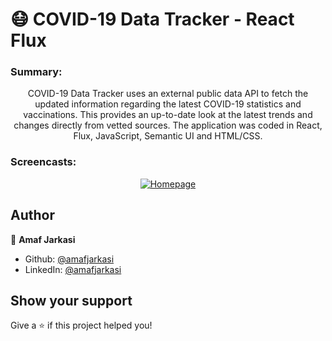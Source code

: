 # 😷 COVID-19 Data Tracker - React Flux

### Summary:
<p align="center">COVID-19 Data Tracker uses an external public data API to fetch the updated information regarding the latest COVID-19 statistics and vaccinations. This provides an up-to-date look at the latest trends and changes directly from vetted sources. The application was coded in React, Flux, JavaScript, Semantic UI and HTML/CSS.</p>

### Screencasts:
<p align="center">
<a href="https://recordit.co/Of7Vhy7kkr" target="_blank"><img src="http://g.recordit.co/Of7Vhy7kkr.gif" alt="Homepage" border="0"></a>
</p>

## Author

👤 **Amaf Jarkasi**

* Github: [@amafjarkasi](https://github.com/amafjarkasi)
* LinkedIn: [@amafjarkasi](https://linkedin.com/in/amafjarkasi)

## Show your support

Give a ⭐️ if this project helped you!
